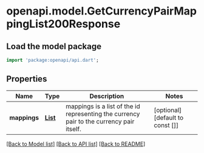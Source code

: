 # openapi.model.GetCurrencyPairMappingList200Response

## Load the model package
```dart
import 'package:openapi/api.dart';
```

## Properties
Name | Type | Description | Notes
------------ | ------------- | ------------- | -------------
**mappings** | [**List<GetCurrencyPairMappingList200ResponseMappingsInner>**](GetCurrencyPairMappingList200ResponseMappingsInner.md) | mappings is a list of the id representing the currency pair to the currency pair itself. | [optional] [default to const []]

[[Back to Model list]](../README.md#documentation-for-models) [[Back to API list]](../README.md#documentation-for-api-endpoints) [[Back to README]](../README.md)


